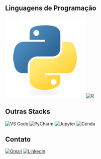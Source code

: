 ## Linguagens de Programação
![Python](https://raw.githubusercontent.com/devicons/devicon/master/icons/python/python-original.svg)
![R](https://img.shields.io/badge/R-276DC3?style=for-the-badge&logo=r&logoColor=white)

## Outras Stacks
![VS Code](https://img.shields.io/badge/Visual_Studio_Code-0078D4?style=for-the-badge&logo=visual-studio-code&logoColor=white)
![PyCharm](https://img.shields.io/badge/PyCharm-000000?style=for-the-badge&logo=pycharm&logoColor=white)
![Jupyter](https://img.shields.io/badge/Jupyter-F37626?style=for-the-badge&logo=jupyter&logoColor=white)
![Conda](https://img.shields.io/badge/Conda-44A833?style=for-the-badge&logo=anaconda&logoColor=white)

## Contato
[![Gmail](https://img.shields.io/badge/Gmail-D14836?style=for-the-badge&logo=gmail&logoColor=white)](mailto:valkiriaandrade2@gmail.com)
[![LinkedIn](https://img.shields.io/badge/LinkedIn-0077B5?style=for-the-badge&logo=linkedin&logoColor=white)](https://www.linkedin.com/in/valkiriaandrade/)
